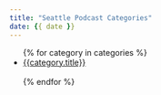 ```yaml
---
title: "Seattle Podcast Categories"
date: {{ date }}
---
```



<ul>
{% for category in categories %}<li><a href="https://seattlepodcasters.com/{{category.stub}}">{{category.title}}</a></li>
<br>
{% endfor %}
</ul>

